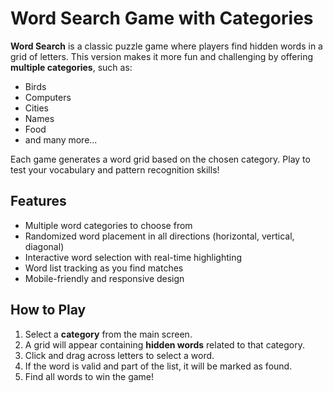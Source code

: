 #  Word Search Game with Categories

**Word Search** is a classic puzzle game where players find hidden words in a grid of letters. This version makes it more fun and challenging by offering **multiple categories**, such as:
- Birds
- Computers
- Cities
- Names
- Food
- and many more...
  
Each game generates a word grid based on the chosen category. Play to test your vocabulary and pattern recognition skills!

##  Features

-  Multiple word categories to choose from
-  Randomized word placement in all directions (horizontal, vertical, diagonal)
-  Interactive word selection with real-time highlighting
-  Word list tracking as you find matches
-  Mobile-friendly and responsive design



##  How to Play

1. Select a **category** from the main screen.
2. A grid will appear containing **hidden words** related to that category.
3. Click and drag across letters to select a word.
4. If the word is valid and part of the list, it will be marked as found.
5. Find all words to win the game!

